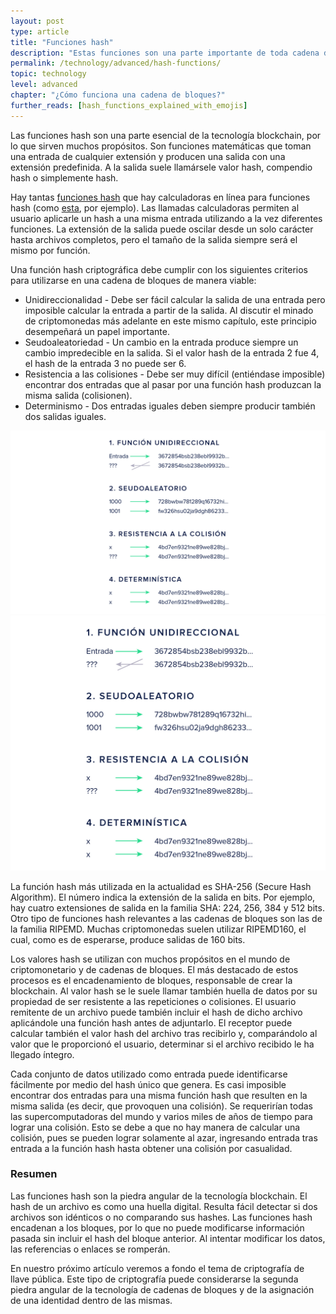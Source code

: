 ```yaml
---
layout: post
type: article
title: "Funciones hash"
description: "Estas funciones son una parte importante de toda cadena de bloques, pues su función es verificar la integridad de los datos que contiene."
permalink: /technology/advanced/hash-functions/
topic: technology
level: advanced
chapter: "¿Cómo funciona una cadena de bloques?"
further_reads: [hash_functions_explained_with_emojis]
---
```


Las funciones hash son una parte esencial de la tecnología blockchain, por lo que sirven muchos propósitos. Son funciones matemáticas que toman una entrada de cualquier extensión y producen una salida con una extensión predefinida. A la salida suele llamársele valor hash, compendio hash o simplemente hash.

Hay tantas [funciones hash](https://en.wikipedia.org/wiki/List_of_hash_functions) que hay calculadoras en línea para funciones hash (como [esta](https://www.fileformat.info/tool/hash.htm), por ejemplo). Las llamadas calculadoras permiten al usuario aplicarle un hash a una misma entrada utilizando a la vez diferentes funciones. La extensión de la salida puede oscilar desde un solo carácter hasta archivos completos, pero el tamaño de la salida siempre será el mismo por función.

Una función hash criptográfica debe cumplir con los siguientes criterios para utilizarse en una cadena de bloques de manera viable:

 - Unidireccionalidad - Debe ser fácil calcular la salida de una entrada pero imposible calcular la entrada a partir de la salida. Al discutir el minado de criptomonedas más adelante en este mismo capítulo, este principio desempeñará un papel importante.
 - Seudoaleatoriedad - Un cambio en la entrada produce siempre un cambio impredecible en la salida. Si el valor hash de la entrada 2 fue 4, el hash de la entrada 3 no puede ser 6.
 - Resistencia a las colisiones - Debe ser muy difícil (entiéndase imposible) encontrar dos entradas que al pasar por una función hash produzcan la misma salida (colisionen).
 - Determinismo - Dos entradas iguales deben siempre producir también dos salidas iguales.

![Hash function](/assets/post_files/technology/advanced/hash-functions/ES_hash_function_D.jpg)
![Hash function](/assets/post_files/technology/advanced/hash-functions/ES_hash_function_M.jpg)



La función hash más utilizada en la actualidad es SHA-256 (Secure Hash Algorithm). El número indica la extensión de la salida en bits. Por ejemplo, hay cuatro extensiones de salida en la familia SHA: 224, 256, 384 y 512 bits. Otro tipo de funciones hash relevantes a las cadenas de bloques son las de la familia RIPEMD. Muchas criptomonedas suelen utilizar RIPEMD160, el cual, como es de esperarse, produce salidas de 160 bits.

Los valores hash se utilizan con muchos propósitos en el mundo de criptomonetario y de cadenas de bloques. El más destacado de estos procesos es el encadenamiento de bloques, responsable de crear la blockchain. Al valor hash se le suele llamar también huella de datos por su propiedad de ser resistente a las repeticiones o colisiones. El usuario remitente de un archivo puede también incluir el hash de dicho archivo aplicándole una función hash antes de adjuntarlo. El receptor puede calcular también el valor hash del archivo tras recibirlo y, comparándolo al valor que le proporcionó el usuario, determinar si el archivo recibido le ha llegado íntegro.

Cada conjunto de datos utilizado como entrada puede identificarse fácilmente por medio del hash único que genera. Es casi imposible encontrar dos entradas para una misma función hash que resulten en la misma salida (es decir, que provoquen una colisión). Se requerirían todas las supercomputadoras del mundo y varios miles de años de tiempo para lograr una colisión. Esto se debe a que no hay manera de calcular una colisión, pues se pueden lograr solamente al azar, ingresando entrada tras entrada a la función hash hasta obtener una colisión por casualidad.

### Resumen

Las funciones hash son la piedra angular de la tecnología blockchain. El hash de un archivo es como una huella digital. Resulta fácil detectar si dos archivos son idénticos o no comparando sus hashes. Las funciones hash encadenan a los bloques, por lo que no puede modificarse información pasada sin incluir el hash del bloque anterior. Al intentar modificar los datos, las referencias o enlaces se romperán.

En nuestro próximo artículo veremos a fondo el tema de criptografía de llave pública. Este tipo de criptografía puede considerarse la segunda piedra angular de la tecnología de cadenas de bloques y de la asignación de una identidad dentro de las mismas.